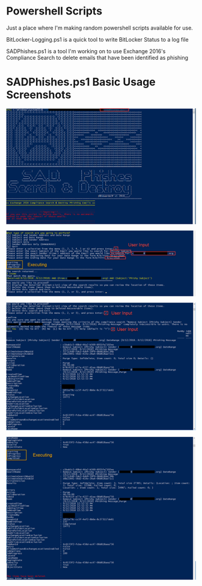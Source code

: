 # Powershell Scripts
Just a place where I'm making random powershell scripts available for use.

BitLocker-Logging.ps1 is a quick tool to write BitLocker Status to a log file

SADPhishes.ps1 is a tool I'm working on to use Exchange 2016's Compliance Search to delete emails that have been identified as phishing



# SADPhishes.ps1 Basic Usage Screenshots

![SADPhishes1](/SADPhishes%20Screenshots/sadphishes1.png)

![SADPhishes2](SADPhishes%20Screenshots/sadphishes2.png)

![SADPhishes3](/SADPhishes%20Screenshots/sadphishes3.png)

![SADPhishes4](/SADPhishes%20Screenshots/sadphishes4.png)
